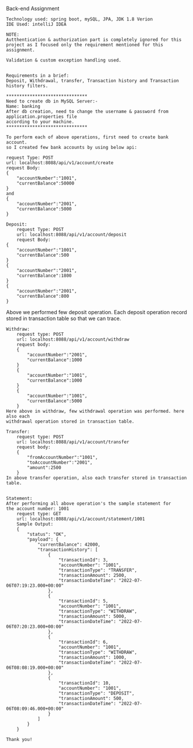 Back-end Assignment 

    Technology used: spring boot, mySQL, JPA, JDK 1.8 Verion
    IDE Used: intelliJ IDEA
    
    NOTE:
    Autthentication & authorization part is completely ignored for this 
    project as I focused only the requirement mentioned for this assignment.
    
    Validation & custom exception handling used.
    
    
    Requirements in a brief:
    Deposit, Withdrawal, transfer, Transaction history and Transaction history filters.
    
    *******************************
    Need to create db in MySQL Server:-
    Name: banking
    After db creation, need to change the username & password from application.properties file
    according to your machine.
    *******************************
    
    To perform each of above operations, first need to create bank account. 
    so I created few bank accounts by using below api:
    
    request Type: POST
    url: localhost:8088/api/v1/account/create
    request Body: 
    {
    	"accountNumber":"1001",
    	"currentBalance":50000
    }
    and 
    {
    	"accountNumber":"2001",
    	"currentBalance":5000
    }
    
    Deposit:
        request Type: POST
        url: localhost:8088/api/v1/account/deposit
        request Body:
    {
    	"accountNumber":"1001",
    	"currentBalance":500
    }
    {
    	"accountNumber":"2001",
    	"currentBalance":1800
    }    
    {
    	"accountNumber":"2001",
    	"currentBalance":800
    }        
   
   Above we performed few deposit operation. Each deposit operation record stored in 
   transaction table so that we can trace.
   
    Withdraw:
        request type: POST
        url: localhost:8088/api/v1/account/withdraw
        request body:
        {
        	"accountNumber":"2001",
        	"currentBalance":1000
        }
        {
        	"accountNumber":"1001",
        	"currentBalance":1000
        }
        {
        	"accountNumber":"1001",
        	"currentBalance":5000
        }
    Here above in withdraw, few withdrawal operation was performed. here also each 
    withdrawal operation stored in transaction table.
    
    Transfer:
        request type: POST
        url: localhost:8088/api/v1/account/transfer
        request body:
        {
            "fromAccountNumber":"1001",
            "toAccountNumber":"2001",
            "amount":2500
        }
    In above transfer operation, also each transfer stored in transaction table.
    
    
    Statement:
    After performing all above operation's the sample statement for 
    the account number: 1001
        request type: GET
        url: localhost:8088/api/v1/account/statement/1001
        Sample Output:
        {
            "status": "OK",
            "payload": {
                "currentBalance": 42000,
                "transactionHistory": [
                    {
                        "transactionId": 3,
                        "accountNumber": "1001",
                        "transactionType": "TRANSFER",
                        "transactionAmount": 2500,
                        "transactionDateTime": "2022-07-06T07:19:23.000+00:00"
                    },
                    {
                        "transactionId": 5,
                        "accountNumber": "1001",
                        "transactionType": "WITHDRAW",
                        "transactionAmount": 5000,
                        "transactionDateTime": "2022-07-06T07:20:23.000+00:00"
                    },
                    {
                        "transactionId": 6,
                        "accountNumber": "1001",
                        "transactionType": "WITHDRAW",
                        "transactionAmount": 1000,
                        "transactionDateTime": "2022-07-06T08:08:19.000+00:00"
                    },
                    {
                        "transactionId": 10,
                        "accountNumber": "1001",
                        "transactionType": "DEPOSIT",
                        "transactionAmount": 500,
                        "transactionDateTime": "2022-07-06T08:09:46.000+00:00"
                    }
                ]
            }
        }
        
    Thank you!
            
   
  
   
   
   
   
   
   
   
   
   
   
   
   
   
   
   
   
   
   
   
   
   
   
   
   
   
   
   
   
   
   
   
   
   
   
   
   
    
    